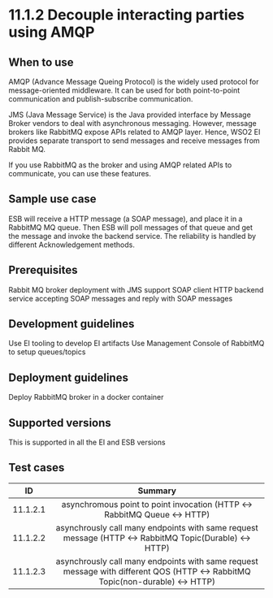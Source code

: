 # 11.1.2 Decouple interacting parties using AMQP


## When to use

AMQP (Advance Message Queing Protocol) is the widely used protocol for message-oriented middleware. It can be used for 
both point-to-point communication and publish-subscribe communication. 

JMS (Java Message Service) is the Java provided interface by Message Broker vendors to deal with asynchronous messaging.
However, message brokers like RabbitMQ expose APIs related to AMQP layer. Hence, WSO2 EI provides separate transport to 
send messages and receive messages from Rabbit MQ. 

If you use RabbitMQ as the broker and using AMQP related APIs to communicate, you can use these features.  

## Sample use case

ESB will receive a HTTP message (a SOAP message), and place it in a RabbitMQ MQ queue. Then ESB will poll messages of 
that queue and get the message and invoke the backend service. The reliability is handled by different Acknowledgement 
methods. 

## Prerequisites

Rabbit MQ broker deployment with JMS support
SOAP client 
HTTP backend service accepting SOAP messages and reply with  SOAP messages


## Development guidelines

Use EI tooling to develop EI artifacts 
Use Management Console of RabbitMQ to setup queues/topics 


## Deployment guidelines

Deploy RabbitMQ broker in a docker container

## Supported versions

This is supported in all the EI and ESB versions

## Test cases

| ID        | Summary                                                                                                                       |
| ----------|:------------------------------------------------------------------------------------------------------------------------------:                                                                       |
| 11.1.2.1  |  asynchromous point to point invocation (HTTP <-> RabbitMQ Queue <-> HTTP)                                                    |
| 11.1.2.2  |  asynchrously call many endpoints with same request message (HTTP <-> RabbitMQ Topic(Durable) <-> HTTP)                       |
| 11.1.2.3  |  asynchrously call many endpoints with same request message with different QOS (HTTP <-> RabbitMQ Topic(non-durable) <-> HTTP)|
